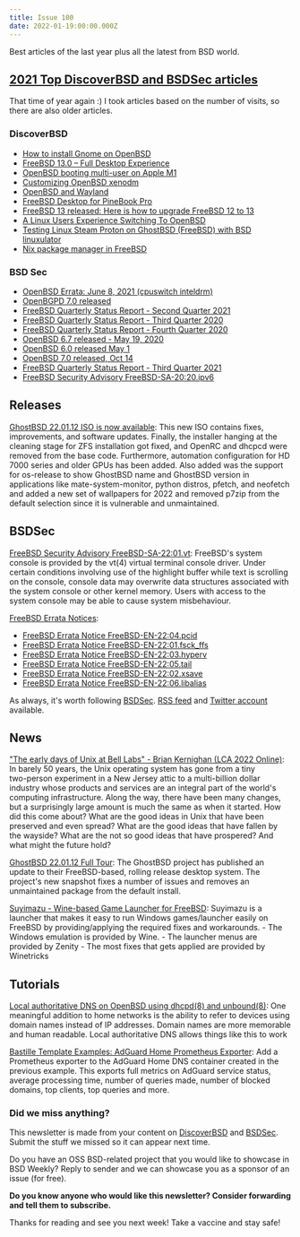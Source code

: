 ```yaml
---
title: Issue 100
date: 2022-01-19:00:00.000Z
---
```


Best articles of the last year plus all the latest from BSD world.

<!-- more -->

## [2021 Top DiscoverBSD and BSDSec articles](https://hovancik.net/blog/2022/01/12/2021-top-discoverbsd-and-bsdsec-articles/?utm_source=bsdweekly)

That time of year again :) I took articles based on the number of visits, so there are also older articles.

### DiscoverBSD

- [How to install Gnome on OpenBSD](https://dataswamp.org/~solene/2021-05-07-openbsd-gnome.html)
- [FreeBSD 13.0 – Full Desktop Experience](https://www.tubsta.com/2021/03/freebsd-13-0-full-desktop-experience/)
- [OpenBSD booting multi-user on Apple M1](https://undeadly.org/cgi?action=article;sid=20210221110355)
- [Customizing OpenBSD xenodm](https://www.tumfatig.net/2019/customizing-openbsd-xenodm/)
- [OpenBSD and Wayland](https://www.sizeofvoid.org/posts/2021-09-26-openbsd-wayland-report/)
- [FreeBSD Desktop for PineBook Pro](https://forums.freebsd.org/threads/freebsd-desktop-for-pinebook-pro.78269/)
- [FreeBSD 13 released: Here is how to upgrade FreeBSD 12 to 13](https://www.cyberciti.biz/open-source/freebsd-13-released-how-to-update-upgrade-freebsd-12-to-13/)
- [A Linux Users Experience Switching To OpenBSD](https://www.youtube.com/watch?v=ukTOfcu1e0w)
- [Testing Linux Steam Proton on GhostBSD (FreeBSD) with BSD linuxulator](https://www.youtube.com/watch?v=H8ihW0m3bRQ)
- [Nix package manager in FreeBSD](https://svnweb.freebsd.org/ports?view=revision&revision=550026)

### BSD Sec
- [OpenBSD Errata: June 8, 2021 (cpuswitch inteldrm)](https://bsdsec.net/articles/openbsd-errata-june-8-2021-cpuswitch-inteldrm)
- [OpenBGPD 7.0 released](https://bsdsec.net/articles/openbgpd-7-0-released)
- [ FreeBSD Quarterly Status Report - Second Quarter 2021](https://bsdsec.net/articles/freebsd-announce-freebsd-quarterly-status-report-second-quarter-2021)
- [ FreeBSD Quarterly Status Report - Third Quarter 2020](https://bsdsec.net/articles/freebsd-announce-freebsd-quarterly-status-report-third-quarter-2020)
- [ FreeBSD Quarterly Status Report - Fourth Quarter 2020](https://bsdsec.herokuapp.com/articles/freebsd-announce-freebsd-quarterly-status-report-fourth-quarter-2020)
- [OpenBSD 6.7 released - May 19, 2020](https://bsdsec.net/articles/openbsd-6-7-released-may-19-2020)
- [OpenBSD 6.0 released May 1](https://bsdsec.net/articles/openbsd-6-0-released-may-1)
- [OpenBSD 7.0 released, Oct 14](https://bsdsec.net/articles/openbsd-7-0-released-oct-14)
- [ FreeBSD Quarterly Status Report - Third Quarter 2021](https://bsdsec.net/articles/freebsd-announce-freebsd-quarterly-status-report-third-quarter-2021)
- [ FreeBSD Security Advisory FreeBSD-SA-20:20.ipv6](https://bsdsec.net/articles/freebsd-announce-freebsd-security-advisory-freebsd-sa-20-20-ipv6)

## Releases

[GhostBSD 22.01.12 ISO is now available](https://www.ghostbsd.org/ghostbsd_22.01.12_iso_is_now_available?utm_source=bsdweekly): This new ISO contains fixes, improvements, and software updates. Finally, the installer hanging at the cleaning stage for ZFS installation got fixed, and OpenRC and dhcpcd were removed from the base code. Furthermore, automation configuration for HD 7000 series and older GPUs has been added. Also added was the support for os-release to show GhostBSD name and GhostBSD version in applications like mate-system-monitor, python distros, pfetch, and neofetch and added a new set of wallpapers for 2022 and removed p7zip from the default selection since it is vulnerable and unmaintained.

## BSDSec

[ FreeBSD Security Advisory FreeBSD-SA-22:01.vt](https://bsdsec.net/articles/freebsd-announce-freebsd-security-advisory-freebsd-sa-22-01-vt?utm_source=bsdweekly): FreeBSD's system console is provided by the vt(4) virtual terminal console driver. Under certain conditions involving use of the highlight buffer while text is scrolling on the console, console data may overwrite data structures associated with the system console or other kernel memory. Users with access to the system console may be able to cause system misbehaviour.

[FreeBSD Errata Notices](https://bsdsec.net/tags/freebsd?utm_source=bsdweekly):
- [FreeBSD Errata Notice FreeBSD-EN-22:04.pcid](https://bsdsec.net/articles/freebsd-announce-freebsd-errata-notice-freebsd-en-22-04-pcid)
- [FreeBSD Errata Notice FreeBSD-EN-22:01.fsck_ffs](https://bsdsec.net/articles/freebsd-announce-freebsd-errata-notice-freebsd-en-22-01-fsck_ffs)
- [FreeBSD Errata Notice FreeBSD-EN-22:03.hyperv](https://bsdsec.net/articles/freebsd-announce-freebsd-errata-notice-freebsd-en-22-03-hyperv)
- [FreeBSD Errata Notice FreeBSD-EN-22:05.tail](https://bsdsec.net/articles/freebsd-announce-freebsd-errata-notice-freebsd-en-22-05-tail)
- [FreeBSD Errata Notice FreeBSD-EN-22:02.xsave](https://bsdsec.net/articles/freebsd-announce-freebsd-errata-notice-freebsd-en-22-02-xsave)
- [FreeBSD Errata Notice FreeBSD-EN-22:06.libalias](https://bsdsec.net/articles/freebsd-announce-freebsd-errata-notice-freebsd-en-22-06-libalias)

As always, it's worth following [BSDSec](https://bsdsec.net). [RSS feed](https://bsdsec.net/articles.atom) and [Twitter account](https://twitter.com/bsdsec) available.

## News

["The early days of Unix at Bell Labs" - Brian Kernighan (LCA 2022 Online)](https://www.youtube.com/watch?v=ECCr_KFl41E&utm_source=bsdweekly): In barely 50 years, the Unix operating system has gone from a tiny two-⁠person experiment in a New Jersey attic to a multi-⁠billion dollar industry whose products and services are an integral part of the world's computing infrastructure. Along the way, there have been many changes, but a surprisingly large amount is much the same as when it started. How did this come about? What are the good ideas in Unix that have been preserved and even spread? What are the good ideas that have fallen by the wayside? What are the not so good ideas that have prospered? And what might the future hold?

[GhostBSD 22.01.12 Full Tour](https://www.youtube.com/watch?v=CQTfh2bcOFg&utm_source=bsdweekly): The GhostBSD project has published an update to their FreeBSD-based, rolling release desktop system. The project's new snapshot fixes a number of issues and removes an unmaintained package from the default install.

[Suyimazu - Wine-based Game Launcher for FreeBSD](https://codeberg.org/Alexander88207/Suyimazu?utm_source=bsdweekly): Suyimazu is a launcher that makes it easy to run Windows games/launcher easily on FreeBSD by providing/applying the required fixes and workarounds. - The Windows emulation is provided by Wine. - The launcher menus are provided by Zenity - The most fixes that gets applied are provided by Winetricks

## Tutorials

[Local authoritative DNS on OpenBSD using dhcpd(8) and unbound(8)](https://amissing.link/local-authoritative-dns.html?utm_source=bsdweekly): One meaningful addition to home networks is the ability to refer to devices using domain names instead of IP addresses. Domain names are more memorable and human readable. Local authoritative DNS allows things like this to work

[Bastille Template Examples: AdGuard Home Prometheus Exporter](https://bastillebsd.org/blog/2022/01/14/bastille-template-examples-adguardhome-exporter/?utm_source=bsdweekly): Add a Prometheus exporter to the AdGuard Home DNS container created in the previous example. This exports full metrics on AdGuard service status, average processing time, number of queries made, number of blocked domains, top clients, top queries and more.

### Did we miss anything?

This newsletter is made from your content on [DiscoverBSD](https://discoverbsd.com) and [BSDSec](https://bsdsec.net). Submit the stuff we missed so it can appear next time.

Do you have an OSS BSD-related project that you would like to showcase in BSD Weekly? Reply to sender and we can showcase you as a sponsor of an issue (for free).

**Do you know anyone who would like this newsletter? Consider forwarding and tell them to subscribe.**

Thanks for reading and see you next week! Take a vaccine and stay safe!
